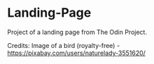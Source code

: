 # Landing-Page
Project of a landing page from The Odin Project.


Credits:
Image of a bird (royalty-free) - https://pixabay.com/users/naturelady-3551620/